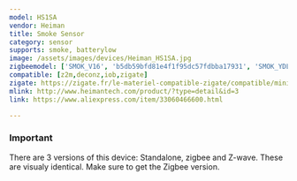```yaml
---
model: HS1SA
vendor: Heiman
title: Smoke Sensor
category: sensor
supports: smoke, batterylow
image: /assets/images/devices/Heiman_HS1SA.jpg
zigbeemodel: ['SMOK_V16', 'b5db59bfd81e4f1f95dc57fdbba17931', 'SMOK_YDLV10', 'SmokeSensor-EM', 'SmokeSensor-N', 'Smoke',]
compatible: [z2m,deconz,iob,zigate]
zigate: https://zigate.fr/le-materiel-compatible-zigate/compatible/minidtecteurdefume-certifice
mlink: http://www.heimantech.com/product/?type=detail&id=3
link: https://www.aliexpress.com/item/33060466600.html

---
```

### Important
There are 3 versions of this device: Standalone, zigbee and Z-wave. These are visualy identical. Make sure to get the Zigbee version.
